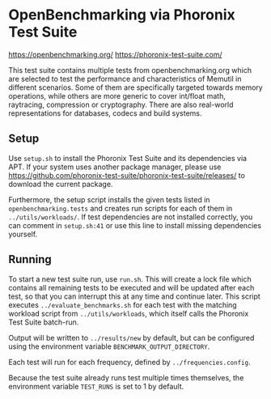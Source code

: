 # OpenBenchmarking via Phoronix Test Suite

https://openbenchmarking.org/
https://phoronix-test-suite.com/

This test suite contains multiple tests from openbenchmarking.org which are selected to test the performance and characteristics of Memutil in different scenarios. Some of them are specifically targeted towards memory operations, while others are more generic to cover int/float math, raytracing, compression or cryptography. There are also real-world representations for databases, codecs and build systems.

## Setup

Use `setup.sh` to install the Phoronix Test Suite and its dependencies via APT. If your system uses another package manager, please use https://github.com/phoronix-test-suite/phoronix-test-suite/releases/ to download the current package.

Furthermore, the setup script installs the given tests listed in `openbenchmarking.tests` and creates run scripts for each of them in `../utils/workloads/`. If test dependencies are not installed correctly, you can comment in `setup.sh:41` or use this line to install missing dependencies yourself.

## Running

To start a new test suite run, use `run.sh`. This will create a lock file which contains all remaining tests to be executed and will be updated after each test, so that you can interrupt this at any time and continue later. This script executes `../evaluate_benchmarks.sh` for each test with the matching workload script from `../utils/workloads`, which itself calls the Phoronix Test Suite batch-run.

Output will be written to `../results/new` by default, but can be configured using the environment variable `BENCHMARK_OUTPUT_DIRECTORY`.

Each test will run for each frequency, defined by `../frequencies.config`.

Because the test suite already runs test multiple times themselves, the environment variable `TEST_RUNS` is set to 1 by default.
